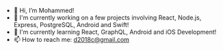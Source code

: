 - 👋 Hi, I’m Mohammed!
- 🔭 I'm currently working on a few projects involving React, Node.js, Express, PostgreSQL, Android and Swift!
- 📱 I'm currently learning React, GraphQL, Android and iOS Development!
- 📫 How to reach me: d2018c@gmail.com








<!---
:)
--->
